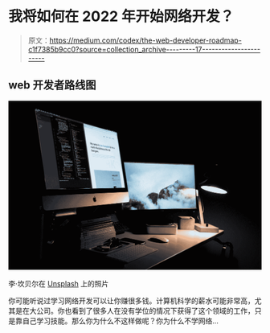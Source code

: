 # 我将如何在 2022 年开始网络开发？

> 原文：<https://medium.com/codex/the-web-developer-roadmap-c1f7385b9cc0?source=collection_archive---------17----------------------->

## web 开发者路线图

![](img/8a072080b585e66c814717d2def8f7e1.png)

李·坎贝尔在 [Unsplash](https://unsplash.com?utm_source=medium&utm_medium=referral) 上的照片

你可能听说过学习网络开发可以让你赚很多钱。计算机科学的薪水可能非常高，尤其是在大公司。你也看到了很多人在没有学位的情况下获得了这个领域的工作，只是靠自己学习技能。那么你为什么不这样做呢？你为什么不学网络…